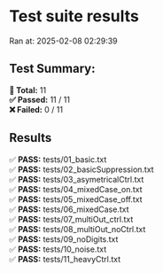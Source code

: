 # Test suite results
Ran at: 2025-02-08 02:29:39

## Test Summary:
**🧮 Total:**  11  
**✅ Passed:** 11 / 11  
**❌ Failed:** 0 / 11  

## Results
✅ **PASS:** tests/01_basic.txt  
✅ **PASS:** tests/02_basicSuppression.txt  
✅ **PASS:** tests/03_asymetricalCtrl.txt  
✅ **PASS:** tests/04_mixedCase_on.txt  
✅ **PASS:** tests/05_mixedCase_off.txt  
✅ **PASS:** tests/06_mixedCase.txt  
✅ **PASS:** tests/07_multiOut_ctrl.txt  
✅ **PASS:** tests/08_multiOut_noCtrl.txt  
✅ **PASS:** tests/09_noDigits.txt  
✅ **PASS:** tests/10_noise.txt  
✅ **PASS:** tests/11_heavyCtrl.txt  
